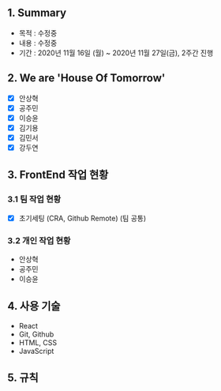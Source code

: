 ## 1. Summary

- 목적 : 수정중
- 내용 : 수정중
- 기간 : 2020년 11월 16일 (월) ~ 2020년 11월 27일(금), 2주간 진행
 
## 2. We are 'House Of Tomorrow'

- [x] 안상혁
- [x] 공주민
- [x] 이승윤
- [x] 김기용
- [x] 김민서
- [x] 강두연

## 3. FrontEnd 작업 현황

### 3.1 팀 작업 현황
- [x] 초기세팅 (CRA, Github Remote) (팀 공통)

### 3.2 개인 작업 현황

- 안상혁
- 공주민
- 이승윤


## 4. 사용 기술

- React
- Git, Github
- HTML, CSS
- JavaScript


## 5. 규칙

